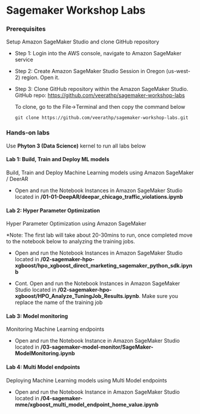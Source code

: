 # Sagemaker Workshop Labs

### Prerequisites
Setup Amazon SageMaker Studio and clone GitHub repository 

- Step 1: Login into the AWS console, navigate to Amazon SageMaker service 

- Step 2: Create Amazon SageMaker Studio Session in Oregon (us-west-2) region. Open it. 

- Step 3: Clone GitHub repository within the Amazon SageMaker Studio. GitHub repo: https://github.com/veerathp/sagemaker-workshop-labs
   
   To clone, go to the File→Terminal and then copy the command below
   ```
  git clone https://github.com/veerathp/sagemaker-workshop-labs.git
   ```
### Hands-on labs

Use **Phyton 3 (Data Science)** kernel to run all labs below

#### Lab 1: Build, Train and Deploy ML models
Build, Train and Deploy Machine Learning models using Amazon SageMaker / DeerAR

- Open and run the Notebook Instances in Amazon SageMaker Studio located in **/01-01-DeepAR/deepar_chicago_traffic_violations.ipynb**

#### Lab 2: Hyper Parameter Optimization
Hyper Parameter Optimization using Amazon SageMaker 

*Note: The first lab will take about 20-30mins to run, once completed move to the notebook below to analyzing the training jobs. 

- Open and run the Notebook Instances in Amazon SageMaker Studio located in **/02-sagemaker-hpo-xgboost/hpo_xgboost_direct_marketing_sagemaker_python_sdk.ipynb**

- Cont. Open and run the Notebook Instances in Amazon SageMaker Studio located in **/02-sagemaker-hpo-xgboost/HPO_Analyze_TuningJob_Results.ipynb**. Make sure you replace the name of the training job



#### Lab 3: Model monitoring 
Monitoring Machine Learning endpoints 
- Open and run the Notebook Instance in Amazon SageMaker Studio located in **/03-sagemaker-model-monitor/SageMaker-ModelMonitoring.ipynb**


#### Lab 4: Multi Model endpoints

Deploying Machine Learning models using Multi Model endpoints

- Open and run the Notebook Instance in Amazon SageMaker Studio located in **/04-sagemaker-mme/xgboost_multi_model_endpoint_home_value.ipynb**

